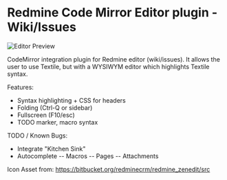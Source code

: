 # Redmine Code Mirror Editor plugin - Wiki/Issues

![Editor Preview](https://github.com/gjroelofs/redmine_codemirror/blob/master/editor_preview.png)

CodeMirror integration plugin for Redmine editor (wiki/issues).
It allows the user to use Textile, but with a WYSIWYM editor which highlights Textile syntax.

Features:
- Syntax highlighting + CSS for headers
- Folding (Ctrl-Q or sidebar)
- Fullscreen (F10/esc)
- TODO marker, macro syntax

TODO / Known Bugs:
- Integrate "Kitchen Sink"
- Autocomplete
-- Macros
-- Pages
-- Attachments

Icon Asset from: https://bitbucket.org/redminecrm/redmine_zenedit/src
